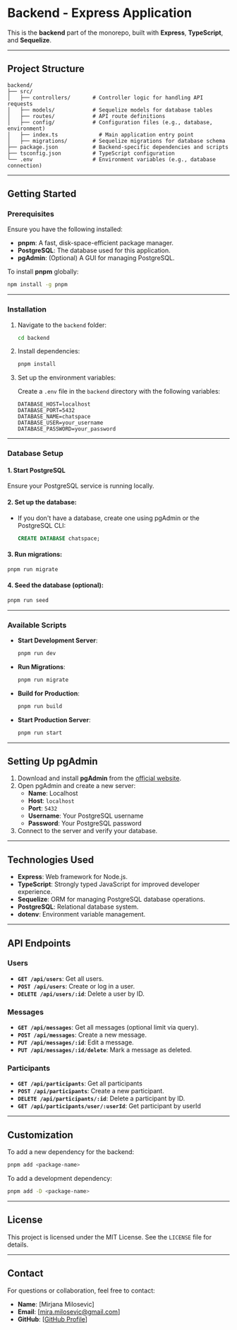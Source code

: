 # **Backend - Express Application**

This is the **backend** part of the monorepo, built with **Express**, **TypeScript**, and **Sequelize**.

---

## **Project Structure**

```
backend/
├── src/
│   ├── controllers/       # Controller logic for handling API requests
│   ├── models/            # Sequelize models for database tables
│   ├── routes/            # API route definitions
│   ├── config/            # Configuration files (e.g., database, environment)
│   ├── index.ts             # Main application entry point
│   ├── migrations/        # Sequelize migrations for database schema
├── package.json           # Backend-specific dependencies and scripts
├── tsconfig.json          # TypeScript configuration
└── .env                   # Environment variables (e.g., database connection)
```

---

## **Getting Started**

### Prerequisites

Ensure you have the following installed:

- **pnpm**: A fast, disk-space-efficient package manager.
- **PostgreSQL**: The database used for this application.
- **pgAdmin**: (Optional) A GUI for managing PostgreSQL.

To install **pnpm** globally:
```bash
npm install -g pnpm
```

---

### Installation

1. Navigate to the `backend` folder:
   ```bash
   cd backend
   ```

2. Install dependencies:
   ```bash
   pnpm install
   ```

3. Set up the environment variables:

   Create a `.env` file in the `backend` directory with the following variables:
   ```env
   DATABASE_HOST=localhost
   DATABASE_PORT=5432
   DATABASE_NAME=chatspace
   DATABASE_USER=your_username
   DATABASE_PASSWORD=your_password
   ```

---

### **Database Setup**

#### 1. Start PostgreSQL
Ensure your PostgreSQL service is running locally.

#### 2. Set up the database:
   - If you don't have a database, create one using pgAdmin or the PostgreSQL CLI:
     ```sql
     CREATE DATABASE chatspace;
     ```

#### 3. Run migrations:
   ```bash
   pnpm run migrate
   ```

#### 4. Seed the database (optional):
   ```bash
   pnpm run seed
   ```

---

### **Available Scripts**

- **Start Development Server**:
  ```bash
  pnpm run dev
  ```

- **Run Migrations**:
  ```bash
  pnpm run migrate
  ```


- **Build for Production**:
  ```bash
  pnpm run build
  ```

- **Start Production Server**:
  ```bash
  pnpm run start
  ```

---

## **Setting Up pgAdmin**

1. Download and install **pgAdmin** from the [official website](https://www.pgadmin.org/).
2. Open pgAdmin and create a new server:
   - **Name**: Localhost
   - **Host**: `localhost`
   - **Port**: `5432`
   - **Username**: Your PostgreSQL username
   - **Password**: Your PostgreSQL password
3. Connect to the server and verify your database.

---

## **Technologies Used**

- **Express**: Web framework for Node.js.
- **TypeScript**: Strongly typed JavaScript for improved developer experience.
- **Sequelize**: ORM for managing PostgreSQL database operations.
- **PostgreSQL**: Relational database system.
- **dotenv**: Environment variable management.

---

## **API Endpoints**

### **Users**
- **`GET /api/users`**: Get all users.
- **`POST /api/users`**: Create or log in a user.
- **`DELETE /api/users/:id`**: Delete a user by ID.

### **Messages**
- **`GET /api/messages`**: Get all messages (optional limit via query).
- **`POST /api/messages`**: Create a new message.
- **`PUT /api/messages/:id`**: Edit a message.
- **`PUT /api/messages/:id/delete`**: Mark a message as deleted.

### **Participants**
- **`GET /api/participants`**: Get all participants
- **`POST /api/participants`**: Create a new participant.
- **`DELETE /api/participants/:id`**: Delete a participant by ID.
- **`GET /api/participants/user/:userId`**: Get participant by userId

---

## **Customization**

To add a new dependency for the backend:
```bash
pnpm add <package-name>
```

To add a development dependency:
```bash
pnpm add -D <package-name>
```

---

## **License**

This project is licensed under the MIT License. See the `LICENSE` file for details.

---

## **Contact**

For questions or collaboration, feel free to contact:

- **Name**: [Mirjana Milosevic]
- **Email**: [mira.milosevic@gmail.com]
- **GitHub**: [[GitHub Profile](https://github.com/programira)]
